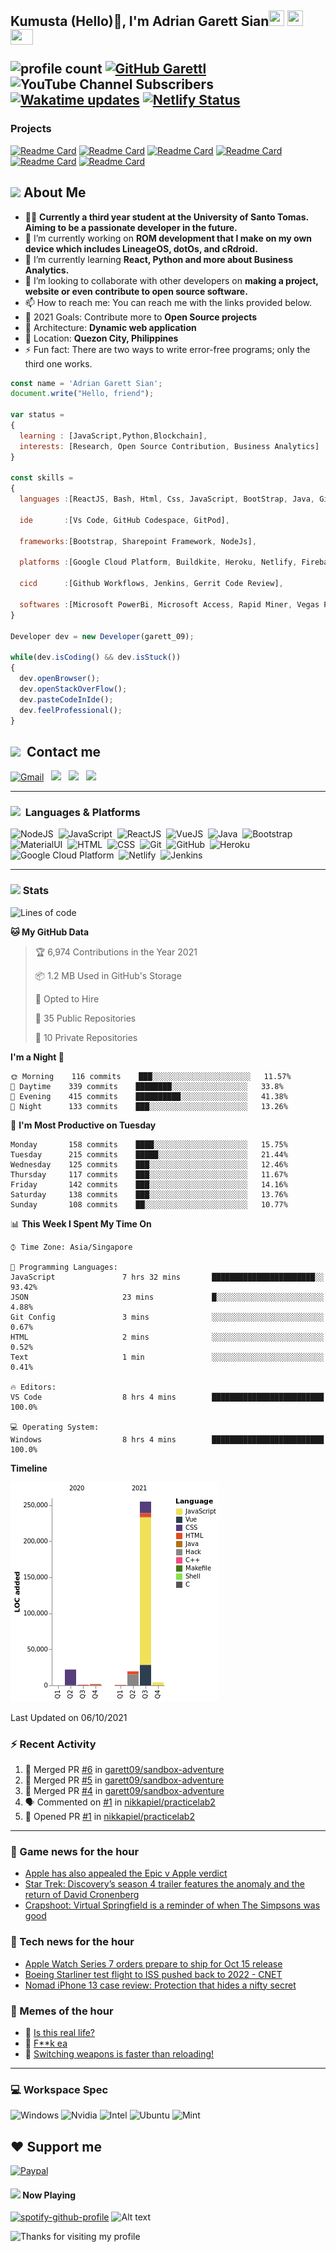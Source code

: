 <h2> Kumusta (Hello)🙏, I'm Adrian Garett Sian<img src="https://cultofthepartyparrot.com/parrots/hd/githubparrot.gif" width="25" height="25"/>
    <img src="https://cultofthepartyparrot.com/flags/hd/iranparrot.gif" width="25" height="25"/>
    <img src="https://cultofthepartyparrot.com/parrots/asyncparrot.gif" width="36" height="25"/>
 

![profile count](https://komarev.com/ghpvc/?username=garett09&color=red) 
[![GitHub Garettl](https://img.shields.io/github/followers/garett09?label=follow&style=social)](https://github.com/garett09) 
![YouTube Channel Subscribers](https://img.shields.io/youtube/channel/subscribers/UChAoCAh1jVTaMz0Sc61X5Xw?style=social) 
[![Wakatime updates](https://github.com/garett09/garett09/actions/workflows/update-commits.yml/badge.svg?branch=main)](https://github.com/garett09/garett09/actions/workflows/update-commits.yml) 
[![Netlify Status](https://api.netlify.com/api/v1/badges/62999bf4-98d2-4882-a325-da266023bf2b/deploy-status)](https://app.netlify.com/sites/cocky-mccarthy-7a67fb/deploys)
&nbsp;
    
### Projects
[![Readme Card](https://github-readme-stats.vercel.app/api/pin/?username=garett09&repo=tapos-na-ba-ang-covid-ph&show_owner=true)](https://github.com/garett09/tapos-na-ba-ang-covid-ph)
[![Readme Card](https://github-readme-stats.vercel.app/api/pin/?username=garett09&repo=project-COVID&show_owner=true)](https://github.com/garett09/project-COVID)
[![Readme Card](https://github-readme-stats.vercel.app/api/pin/?username=garett09&repo=afk-hotel&show_owner=true)](https://github.com/garett09/afk-hotel)
[![Readme Card](https://github-readme-stats.vercel.app/api/pin/?username=garett09&repo=garett09&show_owner=true)](https://github.com/garett09/garett09)
[![Readme Card](https://github-readme-stats.vercel.app/api/pin/?username=garett09&repo=myhub&show_owner=true)](https://github.com/garett09/myhub)
[![Readme Card](https://github-readme-stats.vercel.app/api/pin/?username=garett09&repo=techfolio&show_owner=true)](https://github.com/garett09/techfolio)


    
## <img src="https://media.giphy.com/media/fTsZNbPQxJWtor2LXE/giphy.gif"  width="30">&nbsp;About Me
-   👩‍💻  **Currently a third year student at the University of Santo Tomas. Aiming to be a passionate developer in the future.**
-   🔭  I’m currently working on  **ROM development that I make on my own device which includes LineageOS, dotOs, and cRdroid.**
-   🌱  I’m currently learning **React, Python and more about Business Analytics.**
-   👯  I’m looking to collaborate with other developers on **making a project, website or even contribute to open source software.**
-   📫  How to reach me: You can reach me with the links provided below. 
-   🥅  2021 Goals: Contribute more to **Open Source projects**
-   👷  Architecture: **Dynamic web application**
-   📍   Location: **Quezon City, Philippines** 
-   ⚡  Fun fact: There are two ways to write error-free programs; only the third one works.

```javascript
const name = 'Adrian Garett Sian';
document.write("Hello, friend");

var status = 
{ 
  learning : [JavaScript,Python,Blockchain],
  interests: [Research, Open Source Contribution, Business Analytics]
}

const skills = 
{
  languages :[ReactJS, Bash, Html, Css, JavaScript, BootStrap, Java, Git, Markdown, VueJS, Material Ui],
  
  ide       :[Vs Code, GitHub Codespace, GitPod],
  
  frameworks:[Bootstrap, Sharepoint Framework, NodeJs],
  
  platforms :[Google Cloud Platform, Buildkite, Heroku, Netlify, Firebase, Cloudflare],
  
  cicd      :[Github Workflows, Jenkins, Gerrit Code Review],

  softwares :[Microsoft PowerBi, Microsoft Access, Rapid Miner, Vegas Pro]
}

Developer dev = new Developer(garett_09);

while(dev.isCoding() && dev.isStuck())  
{
  dev.openBrowser();
  dev.openStackOverFlow();
  dev.pasteCodeInIde();
  dev.feelProfessional();
}
```

## <img src="https://media.giphy.com/media/c5vDr1rkcbcrBwG9SX/giphy.gif" width="30">&nbsp; Contact me

<a href="mailto:adriansian@gmail.com"><img alt="Gmail" src="https://img.shields.io/badge/Gmail-D14836?style=for-the-badge&logo=gmail&logoColor=white" /></a> &nbsp;
<a href="https://instagram.com/adriansian"><img src="https://img.shields.io/badge/@adriansian_-E4405F?style=for-the-badge&logo=instagram&logoColor=white"/></a> &nbsp;
<a href="https://t.me/garett_09"><img src="https://img.shields.io/badge/@garett_09_-2CA5E0?style=for-the-badge&logo=telegram&logoColor=white"/></a> &nbsp;
<a href="https://www.linkedin.com/in/adrian-garett-sian-766775159/"><img src="https://img.shields.io/badge/-Adrian%20Garett%20Sian-blue?style=flat-square&logo=Linkedin&logoColor=white&link=https://www.linkedin.com/in/adrian-garett-sian-766775159/"/></a> &nbsp;

---

###  <img src="https://media.giphy.com/media/WUlplcMpOCEmTGBtBW/giphy.gif" width="30"> &nbsp;Languages & Platforms

![NodeJS](https://img.shields.io/badge/Node.js-43853D?style=for-the-badge&logo=node.js&logoColor=white)&nbsp;
![JavaScript](https://img.shields.io/badge/JavaScript-F7DF1E?style=for-the-badge&logo=javascript&logoColor=black)&nbsp;
![ReactJS](https://img.shields.io/badge/React.js-20232A?style=for-the-badge&logo=react&logoColor=61DAFB)&nbsp;
![VueJS](https://img.shields.io/badge/Vue.js-35495E?style=for-the-badge&logo=vuedotjs&logoColor=4FC08D)&nbsp;
![Java](https://img.shields.io/badge/Java-ED8B00?style=for-the-badge&logo=java&logoColor=white)&nbsp;
![Bootstrap](https://img.shields.io/badge/Bootstrap-563D7C?style=for-the-badge&logo=bootstrap&logoColor=white)&nbsp;
![MaterialUI](https://img.shields.io/badge/Material--UI-0081CB?style=for-the-badge&logo=material-ui&logoColor=white)&nbsp;
![HTML](https://img.shields.io/badge/HTML-E34F26?style=for-the-badge&logo=html5&logoColor=white)&nbsp;
![CSS](https://img.shields.io/badge/CSS-1572B6?style=for-the-badge&logo=css&logoColor=white)&nbsp;
![Git](https://img.shields.io/badge/git-%23F05033.svg?style=for-the-badge&logo=git&logoColor=white)&nbsp;
![GitHub](https://img.shields.io/badge/GitHub-100000?style=for-the-badge&logo=github&logoColor=white)&nbsp;
![Heroku](https://img.shields.io/badge/Heroku-430098?style=for-the-badge&logo=heroku&logoColor=white)&nbsp;
![Google Cloud Platform](https://img.shields.io/badge/Google_Cloud-4285F4?style=for-the-badge&logo=google-cloud&logoColor=white)&nbsp;
![Netlify](https://img.shields.io/badge/Netlify-00C7B7?style=for-the-badge&logo=netlify&logoColor=white)&nbsp;
![Jenkins](https://img.shields.io/badge/Jenkins-D24939?style=for-the-badge&logo=Jenkins&logoColor=white)&nbsp;
    	

---

### <img src="https://media.giphy.com/media/l378c04F2fjeZ7vH2/giphy.gif" width="30">&nbsp;Stats


<!--START_SECTION:waka-->
![Lines of code](https://img.shields.io/badge/From%20Hello%20World%20I%27ve%20Written-304075%20lines%20of%20code-blue)

**🐱 My GitHub Data** 

> 🏆 6,974 Contributions in the Year 2021
 > 
> 📦 1.2 MB Used in GitHub's Storage 
 > 
> 💼 Opted to Hire
 > 
> 📜 35 Public Repositories 
 > 
> 🔑 10 Private Repositories  
 > 
**I'm a Night 🦉** 

```text
🌞 Morning    116 commits    ███░░░░░░░░░░░░░░░░░░░░░░   11.57% 
🌆 Daytime    339 commits    ████████░░░░░░░░░░░░░░░░░   33.8% 
🌃 Evening    415 commits    ██████████░░░░░░░░░░░░░░░   41.38% 
🌙 Night      133 commits    ███░░░░░░░░░░░░░░░░░░░░░░   13.26%

```
📅 **I'm Most Productive on Tuesday** 

```text
Monday       158 commits    ████░░░░░░░░░░░░░░░░░░░░░   15.75% 
Tuesday      215 commits    █████░░░░░░░░░░░░░░░░░░░░   21.44% 
Wednesday    125 commits    ███░░░░░░░░░░░░░░░░░░░░░░   12.46% 
Thursday     117 commits    ███░░░░░░░░░░░░░░░░░░░░░░   11.67% 
Friday       142 commits    ███░░░░░░░░░░░░░░░░░░░░░░   14.16% 
Saturday     138 commits    ███░░░░░░░░░░░░░░░░░░░░░░   13.76% 
Sunday       108 commits    ██░░░░░░░░░░░░░░░░░░░░░░░   10.77%

```


📊 **This Week I Spent My Time On** 

```text
⌚︎ Time Zone: Asia/Singapore

💬 Programming Languages: 
JavaScript               7 hrs 32 mins       ███████████████████████░░   93.42% 
JSON                     23 mins             █░░░░░░░░░░░░░░░░░░░░░░░░   4.88% 
Git Config               3 mins              ░░░░░░░░░░░░░░░░░░░░░░░░░   0.67% 
HTML                     2 mins              ░░░░░░░░░░░░░░░░░░░░░░░░░   0.52% 
Text                     1 min               ░░░░░░░░░░░░░░░░░░░░░░░░░   0.41%

🔥 Editors: 
VS Code                  8 hrs 4 mins        █████████████████████████   100.0%

💻 Operating System: 
Windows                  8 hrs 4 mins        █████████████████████████   100.0%

```

**Timeline**

![Chart not found](https://raw.githubusercontent.com/garett09/garett09/main/charts/bar_graph.png) 


 Last Updated on 06/10/2021
<!--END_SECTION:waka-->

### :zap: Recent Activity

<!--START_SECTION:activity-->
1. 🎉 Merged PR [#6](https://github.com/garett09/sandbox-adventure/pull/6) in [garett09/sandbox-adventure](https://github.com/garett09/sandbox-adventure)
2. 🎉 Merged PR [#5](https://github.com/garett09/sandbox-adventure/pull/5) in [garett09/sandbox-adventure](https://github.com/garett09/sandbox-adventure)
3. 🎉 Merged PR [#4](https://github.com/garett09/sandbox-adventure/pull/4) in [garett09/sandbox-adventure](https://github.com/garett09/sandbox-adventure)
4. 🗣 Commented on [#1](https://github.com/nikkapiel/practicelab2/issues/1) in [nikkapiel/practicelab2](https://github.com/nikkapiel/practicelab2)
5. 💪 Opened PR [#1](https://github.com/nikkapiel/practicelab2/pull/1) in [nikkapiel/practicelab2](https://github.com/nikkapiel/practicelab2)
<!--END_SECTION:activity-->

---

### 📣 Game news for the hour

<!-- GAME:START -->
 - [Apple has also appealed the Epic v Apple verdict](https://www.pcgamer.com/apple-has-also-appealed-the-epic-v-apple-verdict)
 - [Star Trek: Discovery’s season 4 trailer features the anomaly and the return of David Cronenberg](https://www.polygon.com/22718261/star-trek-discovery-comic-con)
 - [Crapshoot: Virtual Springfield is a reminder of when The Simpsons was good](https://www.pcgamer.com/crapshoot-virtualspringfield)<!-- GAME:END -->

### 📣 Tech news for the hour

<!-- TECH:START -->
 - [Apple Watch Series 7 orders prepare to ship for Oct 15 release](https://appleinsider.com/articles/21/10/09/apple-watch-series-7-orders-prepare-to-ship-for-oct-15-release?utm_medium=rss)
 - [Boeing Starliner test flight to ISS pushed back to 2022     - CNET](https://www.cnet.com/news/boeing-starliner-test-flight-to-iss-pushed-back-to-2022/#ftag=CAD590a51e)
 - [Nomad iPhone 13 case review: Protection that hides a nifty secret](https://appleinsider.com/articles/21/10/09/nomad-iphone-13-case-review-protection-that-hides-a-nifty-secret?utm_medium=rss)<!-- TECH:END -->

### 📣 Memes of the hour

<!-- MEMES:START -->
 - 🚖 [Is this real life?](http://9gag.com/gag/a5EL9Gy)
 - 🚯 [F**k ea](http://9gag.com/gag/aeAXqqp)
 - 🚯 [Switching weapons is faster than reloading!](http://9gag.com/gag/aDdBryO)<!-- MEMES:END -->

--- 



### 💻 Workspace Spec

![Windows](https://img.shields.io/badge/Windows-11-0078D6?style=for-the-badge&logo=windows&logoColor=white)
![Nvidia](https://img.shields.io/badge/NVIDIA-RTX3070-76B900?style=for-the-badge&logo=nvidia&logoColor=white)
![Intel](https://img.shields.io/badge/Intel-Core_i7_10th-0071C5?style=for-the-badge&logo=intel&logoColor=white)
![Ubuntu](https://img.shields.io/badge/Ubuntu-E95420?style=for-the-badge&logo=ubuntu&logoColor=white)
![Mint](https://img.shields.io/badge/Linux_Mint-87CF3E?style=for-the-badge&logo=linux-mint&logoColor=white)


## ❤ Support me
[![Paypal](https://img.shields.io/badge/PayPal-garett_09?style=for-the-badge&logo=paypal&logoColor=white)](https://paypal.me/garett_09)


#### <img src="https://media.giphy.com/media/vybWlRniCXzZC/giphy.gif" width="30">&nbsp;Now Playing 

 [![spotify-github-profile](https://spotify-github-profile.vercel.app/api/view?uid=garett_09&cover_image=true&theme=default)](https://spotify-github-profile.vercel.app/api/view?uid=garett_09&redirect=true)
![Alt text](https://spotify-recently-played-readme.vercel.app/api?user=garett_09&width=510)

<img height="120" alt="Thanks for visiting my profile" width="100%" src="https://github.com/dibyendu415/dibyendu415/blob/master/marquee.svg" />
